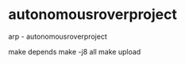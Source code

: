 autonomousroverproject
======================

arp - autonomousroverproject

make depends
make -j8 all
make upload
